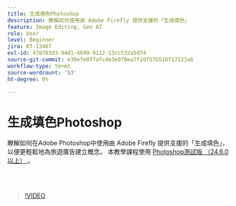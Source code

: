 ```yaml
---
title: 生成填色Photoshop
description: 瞭解如何使用由 Adobe Firefly 提供支援的「生成填色」
feature: Image Editing, Gen AI
role: User
level: Beginner
jira: KT-13467
exl-id: 470703d3-94d1-4699-9112-13cc532a5d74
source-git-commit: e39efe0f7afc4e3e970ea7f2df57b51bf17123a6
workflow-type: tm+mt
source-wordcount: '53'
ht-degree: 0%

---
```


# 生成填色Photoshop

瞭解如何在Adobe Photoshop中使用由 Adobe Firefly 提供支援的「生成填色」，以便更輕鬆地為旅遊廣告建立概念。 本教學課程使用 [ Photoshop測試版 （24.6.0 以上） ](https://helpx.adobe.com/x-productkb/global/creative-cloud-beta.html) 。

<br> 

>[!VIDEO](https://video.tv.adobe.com/v/3420537?quality=12&learn=on&hidetitle=true)
